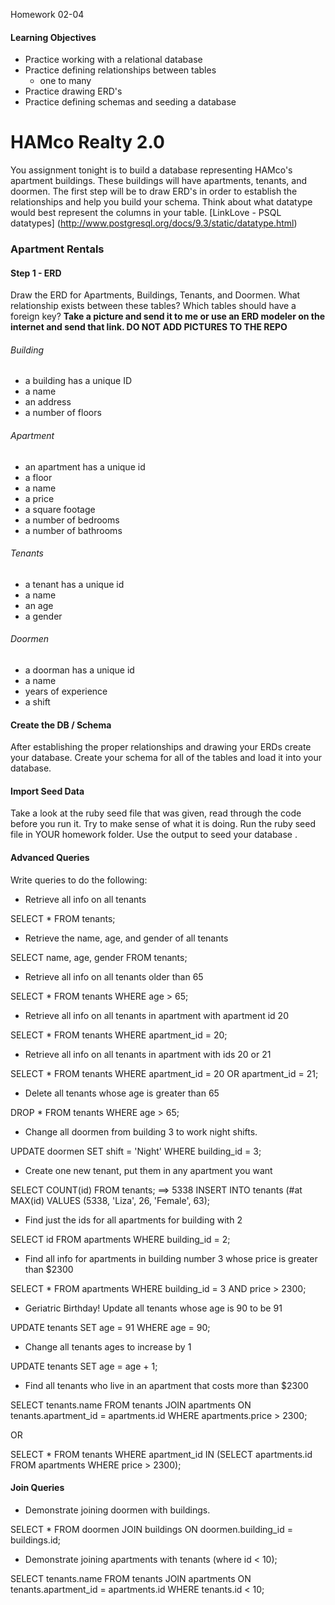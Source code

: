 Homework 02-04

#### Learning Objectives
- Practice working with a relational database
- Practice defining relationships between tables
  - one to many
- Practice drawing ERD's
- Practice defining schemas and seeding a database

# HAMco Realty 2.0
You assignment tonight is to build a database representing HAMco's apartment buildings. These buildings will have apartments,
tenants, and doormen. The first step will be to draw ERD's in order to establish the relationships and help you build your schema.
Think about what datatype would best represent the columns in your table. [LinkLove - PSQL datatypes]
(http://www.postgresql.org/docs/9.3/static/datatype.html)

### Apartment Rentals

#### Step 1 - ERD

Draw the ERD for Apartments, Buildings, Tenants, and Doormen. What relationship exists between these tables?
Which tables should have a foreign key?
__Take a picture and send it to me or use an ERD modeler on the internet and send that link. DO NOT ADD PICTURES TO THE REPO__

###### Building
- a building has a unique ID
- a name
- an address
- a number of floors

###### Apartment
- an apartment has a unique id
- a floor
- a name
- a price
- a square footage
- a number of bedrooms
- a number of bathrooms

###### Tenants
- a tenant has a unique id
- a name
- an age
- a gender

###### Doormen
- a doorman has a unique id
- a name
- years of experience
- a shift

#### Create the DB / Schema
After establishing the proper relationships and drawing your ERDs create your database.
Create your schema for all of the tables and load it into your database.

#### Import Seed Data
Take a look at the ruby seed file that was given, read through the code before you run it.
Try to make sense of what it is doing. Run the ruby seed file in YOUR homework folder. Use the output to seed your database  .

#### Advanced Queries
Write queries to do the following:
* Retrieve all info on all tenants

SELECT * FROM tenants;

* Retrieve the name, age, and gender of all tenants

SELECT name, age, gender FROM tenants;

* Retrieve all info on all tenants older than 65

SELECT * FROM tenants WHERE age > 65;

* Retrieve all info on all tenants in apartment with apartment id 20

SELECT * FROM tenants WHERE apartment_id = 20;

* Retrieve all info on all tenants in apartment with ids 20 or 21

SELECT * FROM tenants WHERE apartment_id = 20 OR apartment_id = 21;

* Delete all tenants whose age is greater than 65

DROP * FROM tenants WHERE age > 65;

* Change all doormen from building 3 to work night shifts.

UPDATE doormen SET shift = 'Night' WHERE building_id = 3;

* Create one new tenant, put them in any apartment you want

SELECT COUNT(id) FROM tenants; ==> 5338
INSERT INTO tenants (#at MAX(id) VALUES (5338, 'Liza', 26, 'Female', 63);

* Find just the ids for all apartments for building with 2

SELECT id FROM apartments WHERE building_id = 2;

* Find all info for apartments in building number 3 whose price is greater than $2300

SELECT * FROM apartments WHERE building_id = 3 AND price > 2300;

* Geriatric Birthday! Update all tenants whose age is 90 to be 91

UPDATE tenants SET age = 91 WHERE age = 90;

* Change all tenants ages to increase by 1

UPDATE tenants SET age = age + 1;

* Find all tenants who live in an apartment that costs more than $2300

SELECT tenants.name FROM tenants JOIN apartments ON tenants.apartment_id = apartments.id WHERE apartments.price > 2300;

OR

SELECT * FROM tenants WHERE apartment_id IN (SELECT apartments.id FROM apartments WHERE price > 2300);


#### Join Queries
* Demonstrate joining doormen with buildings.

SELECT * FROM doormen JOIN buildings ON doormen.building_id = buildings.id;

* Demonstrate joining apartments with tenants (where id < 10);

SELECT tenants.name FROM tenants JOIN apartments ON tenants.apartment_id = apartments.id WHERE tenants.id < 10;
